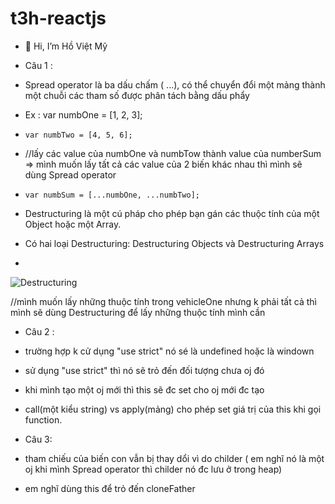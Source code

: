 # t3h-reactjs
- 👋 Hi, I’m Hồ Việt Mỹ

- Câu 1 : 
 - Spread operator là ba dấu chấm ( ...), có thể chuyển đổi một mảng thành một chuỗi các tham số được phân tách bằng dấu phẩy
 - Ex : var numbOne = [1, 2, 3];
 -     var numbTwo = [4, 5, 6];
 - //lấy các value của numbOne và numbTow thành value của  numberSum => mình muốn lấy tất cả các value của 2 biến khác nhau thì mình sẽ dùng Spread operator 
 -     var numbSum = [...numbOne, ...numbTwo];
 - Destructuring là một cú pháp cho phép bạn gán các thuộc tính của một Object hoặc một Array.
 -   Có hai loại Destructuring: Destructuring Objects và Destructuring Arrays  
  -   
![Destructuring](https://user-images.githubusercontent.com/89347153/178330917-18626f5c-b34e-4e8b-9541-407a15c315f3.png)

  //mình muốn lấy những thuộc tính trong vehicleOne nhưng k phải tất cả thì mình sẽ dùng Destructuring để lấy những thuộc tính mình cần 
  
  - Câu 2 : 
  - trường hợp k cử dụng "use strict" nó sé là undefined hoặc là windown
  - sử dụng "use strict" thì nó sẽ trỏ đến đối tượng chưa oj đó 
  - khi mình tạo một oj mới thì this sẽ đc set cho oj mới đc tạo
  - call(một kiểu string) vs apply(mảng) cho phép set giá trị của this khi gọi function.
  
  - Câu 3:
  - tham chiếu của biến con vẫn bị thay dổi  vì do childer ( em nghĩ nó là một oj khi mình Spread operator thì childer nó đc lưu ở trong heap)
  - em nghĩ dùng this để trỏ đến cloneFather
 
  

